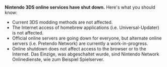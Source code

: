 **Nintendo 3DS online services have shut down.** Here's what you should know:

- Current 3DS modding methods are not affected.
- The Internet access of homebrew applications (i.e. Universal-Updater) is not affected.
- Official online servers are going down for everyone, but alternate online servers (i.e. Pretendo Network) are currently a work-in-progress.
- Online shutdown does not affect access to the browser or to the Internet. Das Einzige, was abgeschaltet wurde, sind Nintendo Network Onlinedienste,
  wie zum Beispiel Spielserver.
